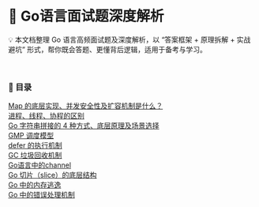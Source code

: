 # 📖 Go语言面试题深度解析
💡 本文档整理 Go 语言高频面试题及深度解析，以 “答案框架 + 原理拆解 + 实战避坑” 形式，帮你既会答题、更懂背后逻辑，适用于备考与学习。

<br>

### 📌 目录
[Map 的底层实现、并发安全性及扩容机制是什么？](https://github.com/0voice/awesome_golang_learning/blob/main/interview_questions/%E9%9D%A2%E8%AF%95%E9%A2%98%E8%AF%A6%E8%A7%A3/Map%20%E7%9A%84%E5%BA%95%E5%B1%82%E5%AE%9E%E7%8E%B0%E3%80%81%E5%B9%B6%E5%8F%91%E5%AE%89%E5%85%A8%E6%80%A7%E5%8F%8A%E6%89%A9%E5%AE%B9%E6%9C%BA%E5%88%B6%E6%98%AF%E4%BB%80%E4%B9%88%EF%BC%9F.md)  
[进程、线程、协程的区别](https://github.com/0voice/awesome_golang_learning/blob/main/interview_questions/%E9%9D%A2%E8%AF%95%E9%A2%98%E8%AF%A6%E8%A7%A3/Go%E8%AF%AD%E8%A8%80%E4%B8%AD%E7%9A%84%E8%BF%9B%E7%A8%8B%E3%80%81%E7%BA%BF%E7%A8%8B%E3%80%81%E5%8D%8F%E7%A8%8B%E7%9A%84%E5%8C%BA%E5%88%AB.md)  
[Go 字符串拼接的 4 种方式、底层原理及场景选择](https://github.com/0voice/awesome_golang_learning/blob/main/interview_questions/%E9%9D%A2%E8%AF%95%E9%A2%98%E8%AF%A6%E8%A7%A3/Go%20%E5%AD%97%E7%AC%A6%E4%B8%B2%E6%8B%BC%E6%8E%A5%E7%9A%84%204%20%E7%A7%8D%E6%96%B9%E5%BC%8F%E3%80%81%E5%BA%95%E5%B1%82%E5%8E%9F%E7%90%86%E5%8F%8A%E5%9C%BA%E6%99%AF%E9%80%89%E6%8B%A9.md)  
[GMP 调度模型](https://github.com/0voice/awesome_golang_learning/blob/main/interview_questions/%E9%9D%A2%E8%AF%95%E9%A2%98%E8%AF%A6%E8%A7%A3/Go%20%E8%AF%AD%E8%A8%80%20GMP%20%E8%B0%83%E5%BA%A6%E6%A8%A1%E5%9E%8B.md)  
[defer 的执行机制](https://github.com/0voice/awesome_golang_learning/blob/main/interview_questions/%E9%9D%A2%E8%AF%95%E9%A2%98%E8%AF%A6%E8%A7%A3/Go%20%E4%B8%AD%20defer%20%E7%9A%84%E6%89%A7%E8%A1%8C%E6%9C%BA%E5%88%B6.md)  
[GC 垃圾回收机制](https://github.com/0voice/awesome_golang_learning/blob/main/interview_questions/%E9%9D%A2%E8%AF%95%E9%A2%98%E8%AF%A6%E8%A7%A3/Go%20%E8%AF%AD%E8%A8%80%20GC%20%E5%9E%83%E5%9C%BE%E5%9B%9E%E6%94%B6%E6%9C%BA%E5%88%B6.md)  
[Go语言中的channel](https://github.com/0voice/awesome_golang_learning/blob/main/interview_questions/%E9%9D%A2%E8%AF%95%E9%A2%98%E8%AF%A6%E8%A7%A3/Go%20%E8%AF%AD%E8%A8%80%E4%B8%AD%E7%9A%84Channel%20.md)  
[Go 切片（slice）的底层结构](https://github.com/0voice/awesome_golang_learning/blob/main/interview_questions/%E9%9D%A2%E8%AF%95%E9%A2%98%E8%AF%A6%E8%A7%A3/Go%20%E5%88%87%E7%89%87%EF%BC%88slice%EF%BC%89%E7%9A%84%E5%BA%95%E5%B1%82%E7%BB%93%E6%9E%84.md)  
[Go 中的内存逃逸](https://github.com/0voice/awesome_golang_learning/blob/main/interview_questions/%E9%9D%A2%E8%AF%95%E9%A2%98%E8%AF%A6%E8%A7%A3/Go%20%E4%B8%AD%E7%9A%84%E5%86%85%E5%AD%98%E9%80%83%E9%80%B8.md)  
[ Go 中的错误处理机制]()
